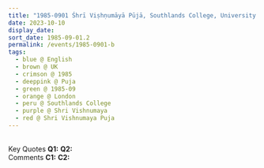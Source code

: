 ```yaml
---
title: "1985-0901 Śhrī Viṣhṇumāyā Pūjā, Southlands College, University of Roehampton, Wimbledon, London, UK"
date: 2023-10-10
display_date: 
sort_date: 1985-09-01.2
permalink: /events/1985-0901-b
tags:
  - blue @ English
  - brown @ UK
  - crimson @ 1985
  - deeppink @ Puja
  - green @ 1985-09
  - orange @ London
  - peru @ Southlands College
  - purple @ Shri Vishnumaya
  - red @ Shri Vishnumaya Puja
---
```


<br>

<wave-list>
  <list-title color="DarkSeaGreen" width="55">Key Quotes</list-title>
  <list-item color="BlanchedAlmond" width="280"><b>Q1:</b> <i></i></list-item>
  <list-item color="Lavender" width="280"><b>Q2:</b> <i></i></list-item>
</wave-list>

<br>

<wave-list>
  <list-title color="DarkSeaGreen" width="55">Comments</list-title>
  <list-item color="BlanchedAlmond" width="280"><b>C1:</b> <i></i></list-item>
  <list-item color="Lavender" width="280"><b>C2:</b> <i></i></list-item>
</wave-list>